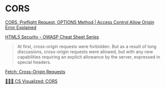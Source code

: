 # CORS

[CORS, Preflight Request, OPTIONS Method | Access Control Allow Origin Error Explained](https://youtu.be/tcLW5d0KAYE)

[HTML5 Security - OWASP Cheat Sheet Series](https://cheatsheetseries.owasp.org/cheatsheets/HTML5_Security_Cheat_Sheet.html)

> At first, cross-origin requests were forbidden. But as a result of long discussions, cross-origin requests were allowed, but with any new capabilities requiring an explicit allowance by the server, expressed in special headers.

[Fetch: Cross-Origin Requests](https://javascript.info/fetch-crossorigin)

[✋🏼🔥 CS Visualized: CORS](https://dev.to/lydiahallie/cs-visualized-cors-5b8h#sameorigin)